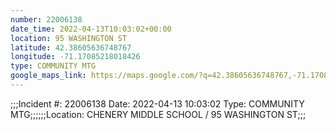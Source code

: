 ```yaml
---
number: 22006138
date_time: 2022-04-13T10:03:02+00:00
location: 95 WASHINGTON ST
latitude: 42.38605636748767
longitude: -71.17085218018426
type: COMMUNITY MTG
google_maps_link: https://maps.google.com/?q=42.38605636748767,-71.17085218018426
---
```


;;;Incident #: 22006138  Date: 2022-04-13 10:03:02   Type: COMMUNITY MTG;;;;;;Location: CHENERY MIDDLE SCHOOL / 95 WASHINGTON ST;;;
